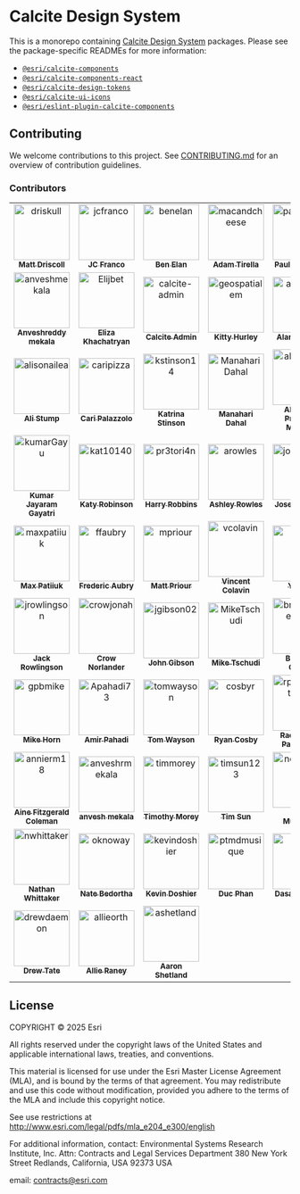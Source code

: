# Calcite Design System

This is a monorepo containing [Calcite Design System](https://developers.arcgis.com/calcite-design-system/) packages. Please see the package-specific READMEs for more information:

- [`@esri/calcite-components`](./packages/calcite-components/readme.md)
- [`@esri/calcite-components-react`](./packages/calcite-components-react/README.md)
- [`@esri/calcite-design-tokens`](./packages/calcite-design-tokens/README.md)
- [`@esri/calcite-ui-icons`](./packages/calcite-ui-icons/README.md)
- [`@esri/eslint-plugin-calcite-components`](./packages/eslint-plugin-calcite-components/README.md)

## Contributing

We welcome contributions to this project. See [CONTRIBUTING.md](./CONTRIBUTING.md) for an overview of contribution guidelines.

### Contributors

<!-- readme: contributors -start -->
<table>
	<tbody>
		<tr>
            <td align="center">
                <a href="https://github.com/driskull">
                    <img src="https://avatars.githubusercontent.com/u/1231455?v=4" width="100;" alt="driskull"/>
                    <br />
                    <sub><b>Matt Driscoll</b></sub>
                </a>
            </td>
            <td align="center">
                <a href="https://github.com/jcfranco">
                    <img src="https://avatars.githubusercontent.com/u/197440?v=4" width="100;" alt="jcfranco"/>
                    <br />
                    <sub><b>JC Franco</b></sub>
                </a>
            </td>
            <td align="center">
                <a href="https://github.com/benelan">
                    <img src="https://avatars.githubusercontent.com/u/10986395?v=4" width="100;" alt="benelan"/>
                    <br />
                    <sub><b>Ben Elan</b></sub>
                </a>
            </td>
            <td align="center">
                <a href="https://github.com/macandcheese">
                    <img src="https://avatars.githubusercontent.com/u/4733155?v=4" width="100;" alt="macandcheese"/>
                    <br />
                    <sub><b>Adam Tirella</b></sub>
                </a>
            </td>
            <td align="center">
                <a href="https://github.com/paulcpederson">
                    <img src="https://avatars.githubusercontent.com/u/1031758?v=4" width="100;" alt="paulcpederson"/>
                    <br />
                    <sub><b>Paul Pederson</b></sub>
                </a>
            </td>
            <td align="center">
                <a href="https://github.com/eriklharper">
                    <img src="https://avatars.githubusercontent.com/u/821864?v=4" width="100;" alt="eriklharper"/>
                    <br />
                    <sub><b>Erik Harper</b></sub>
                </a>
            </td>
		</tr>
		<tr>
            <td align="center">
                <a href="https://github.com/anveshmekala">
                    <img src="https://avatars.githubusercontent.com/u/88453586?v=4" width="100;" alt="anveshmekala"/>
                    <br />
                    <sub><b>Anveshreddy mekala</b></sub>
                </a>
            </td>
            <td align="center">
                <a href="https://github.com/Elijbet">
                    <img src="https://avatars.githubusercontent.com/u/19231036?v=4" width="100;" alt="Elijbet"/>
                    <br />
                    <sub><b>Eliza Khachatryan</b></sub>
                </a>
            </td>
            <td align="center">
                <a href="https://github.com/calcite-admin">
                    <img src="https://avatars.githubusercontent.com/u/107505127?v=4" width="100;" alt="calcite-admin"/>
                    <br />
                    <sub><b>Calcite Admin</b></sub>
                </a>
            </td>
            <td align="center">
                <a href="https://github.com/geospatialem">
                    <img src="https://avatars.githubusercontent.com/u/5023024?v=4" width="100;" alt="geospatialem"/>
                    <br />
                    <sub><b>Kitty Hurley</b></sub>
                </a>
            </td>
            <td align="center">
                <a href="https://github.com/asangma">
                    <img src="https://avatars.githubusercontent.com/u/12503298?v=4" width="100;" alt="asangma"/>
                    <br />
                    <sub><b>Alan Sangma</b></sub>
                </a>
            </td>
            <td align="center">
                <a href="https://github.com/patrickarlt">
                    <img src="https://avatars.githubusercontent.com/u/378557?v=4" width="100;" alt="patrickarlt"/>
                    <br />
                    <sub><b>Patrick Arlt</b></sub>
                </a>
            </td>
		</tr>
		<tr>
            <td align="center">
                <a href="https://github.com/alisonailea">
                    <img src="https://avatars.githubusercontent.com/u/3362490?v=4" width="100;" alt="alisonailea"/>
                    <br />
                    <sub><b>Ali Stump</b></sub>
                </a>
            </td>
            <td align="center">
                <a href="https://github.com/caripizza">
                    <img src="https://avatars.githubusercontent.com/u/42423180?v=4" width="100;" alt="caripizza"/>
                    <br />
                    <sub><b>Cari Palazzolo</b></sub>
                </a>
            </td>
            <td align="center">
                <a href="https://github.com/kstinson14">
                    <img src="https://avatars.githubusercontent.com/u/17748358?v=4" width="100;" alt="kstinson14"/>
                    <br />
                    <sub><b>Katrina Stinson</b></sub>
                </a>
            </td>
            <td align="center">
                <a href="https://github.com/ManahariDahal">
                    <img src="https://avatars.githubusercontent.com/u/23712621?v=4" width="100;" alt="ManahariDahal"/>
                    <br />
                    <sub><b>Manahari Dahal</b></sub>
                </a>
            </td>
            <td align="center">
                <a href="https://github.com/aPreciado88">
                    <img src="https://avatars.githubusercontent.com/u/165730205?v=4" width="100;" alt="aPreciado88"/>
                    <br />
                    <sub><b>Abraham Preciado Morales</b></sub>
                </a>
            </td>
            <td align="center">
                <a href="https://github.com/DitwanP">
                    <img src="https://avatars.githubusercontent.com/u/60022782?v=4" width="100;" alt="DitwanP"/>
                    <br />
                    <sub><b>Ditwan Price</b></sub>
                </a>
            </td>
		</tr>
		<tr>
            <td align="center">
                <a href="https://github.com/kumarGayu">
                    <img src="https://avatars.githubusercontent.com/u/9862218?v=4" width="100;" alt="kumarGayu"/>
                    <br />
                    <sub><b>Kumar Jayaram Gayatri</b></sub>
                </a>
            </td>
            <td align="center">
                <a href="https://github.com/kat10140">
                    <img src="https://avatars.githubusercontent.com/u/48069902?v=4" width="100;" alt="kat10140"/>
                    <br />
                    <sub><b>Katy Robinson</b></sub>
                </a>
            </td>
            <td align="center">
                <a href="https://github.com/pr3tori4n">
                    <img src="https://avatars.githubusercontent.com/u/12614215?v=4" width="100;" alt="pr3tori4n"/>
                    <br />
                    <sub><b>Harry Robbins</b></sub>
                </a>
            </td>
            <td align="center">
                <a href="https://github.com/arowles">
                    <img src="https://avatars.githubusercontent.com/u/157734991?v=4" width="100;" alt="arowles"/>
                    <br />
                    <sub><b>Ashley Rowles</b></sub>
                </a>
            </td>
            <td align="center">
                <a href="https://github.com/josercarcamo">
                    <img src="https://avatars.githubusercontent.com/u/138070439?v=4" width="100;" alt="josercarcamo"/>
                    <br />
                    <sub><b>Jose Carcamo</b></sub>
                </a>
            </td>
            <td align="center">
                <a href="https://github.com/justinhough">
                    <img src="https://avatars.githubusercontent.com/u/9469422?v=4" width="100;" alt="justinhough"/>
                    <br />
                    <sub><b>Justin Hough</b></sub>
                </a>
            </td>
		</tr>
		<tr>
            <td align="center">
                <a href="https://github.com/maxpatiiuk">
                    <img src="https://avatars.githubusercontent.com/u/40512816?v=4" width="100;" alt="maxpatiiuk"/>
                    <br />
                    <sub><b>Max Patiiuk</b></sub>
                </a>
            </td>
            <td align="center">
                <a href="https://github.com/ffaubry">
                    <img src="https://avatars.githubusercontent.com/u/3506166?v=4" width="100;" alt="ffaubry"/>
                    <br />
                    <sub><b>Frederic Aubry</b></sub>
                </a>
            </td>
            <td align="center">
                <a href="https://github.com/mpriour">
                    <img src="https://avatars.githubusercontent.com/u/142636?v=4" width="100;" alt="mpriour"/>
                    <br />
                    <sub><b>Matt Priour</b></sub>
                </a>
            </td>
            <td align="center">
                <a href="https://github.com/vcolavin">
                    <img src="https://avatars.githubusercontent.com/u/5898204?v=4" width="100;" alt="vcolavin"/>
                    <br />
                    <sub><b>Vincent Colavin</b></sub>
                </a>
            </td>
            <td align="center">
                <a href="https://github.com/y0n4">
                    <img src="https://avatars.githubusercontent.com/u/25360903?v=4" width="100;" alt="y0n4"/>
                    <br />
                    <sub><b>Yona N</b></sub>
                </a>
            </td>
            <td align="center">
                <a href="https://github.com/bpatterson88">
                    <img src="https://avatars.githubusercontent.com/u/15875886?v=4" width="100;" alt="bpatterson88"/>
                    <br />
                    <sub><b>Ben Patterson</b></sub>
                </a>
            </td>
		</tr>
		<tr>
            <td align="center">
                <a href="https://github.com/jrowlingson">
                    <img src="https://avatars.githubusercontent.com/u/3051781?v=4" width="100;" alt="jrowlingson"/>
                    <br />
                    <sub><b>Jack Rowlingson</b></sub>
                </a>
            </td>
            <td align="center">
                <a href="https://github.com/crowjonah">
                    <img src="https://avatars.githubusercontent.com/u/1634397?v=4" width="100;" alt="crowjonah"/>
                    <br />
                    <sub><b>Crow Norlander</b></sub>
                </a>
            </td>
            <td align="center">
                <a href="https://github.com/jgibson02">
                    <img src="https://avatars.githubusercontent.com/u/5069711?v=4" width="100;" alt="jgibson02"/>
                    <br />
                    <sub><b>John Gibson</b></sub>
                </a>
            </td>
            <td align="center">
                <a href="https://github.com/MikeTschudi">
                    <img src="https://avatars.githubusercontent.com/u/2125181?v=4" width="100;" alt="MikeTschudi"/>
                    <br />
                    <sub><b>Mike Tschudi</b></sub>
                </a>
            </td>
            <td align="center">
                <a href="https://github.com/brandentheintern">
                    <img src="https://avatars.githubusercontent.com/u/158607603?v=4" width="100;" alt="brandentheintern"/>
                    <br />
                    <sub><b>Branden Chong</b></sub>
                </a>
            </td>
            <td align="center">
                <a href="https://github.com/ethanbdev">
                    <img src="https://avatars.githubusercontent.com/u/52869490?v=4" width="100;" alt="ethanbdev"/>
                    <br />
                    <sub><b>Ethan Borgen</b></sub>
                </a>
            </td>
		</tr>
		<tr>
            <td align="center">
                <a href="https://github.com/gpbmike">
                    <img src="https://avatars.githubusercontent.com/u/8754?v=4" width="100;" alt="gpbmike"/>
                    <br />
                    <sub><b>Mike Horn</b></sub>
                </a>
            </td>
            <td align="center">
                <a href="https://github.com/Apahadi73">
                    <img src="https://avatars.githubusercontent.com/u/36856709?v=4" width="100;" alt="Apahadi73"/>
                    <br />
                    <sub><b>Amir Pahadi</b></sub>
                </a>
            </td>
            <td align="center">
                <a href="https://github.com/tomwayson">
                    <img src="https://avatars.githubusercontent.com/u/662944?v=4" width="100;" alt="tomwayson"/>
                    <br />
                    <sub><b>Tom Wayson</b></sub>
                </a>
            </td>
            <td align="center">
                <a href="https://github.com/cosbyr">
                    <img src="https://avatars.githubusercontent.com/u/11748268?v=4" width="100;" alt="cosbyr"/>
                    <br />
                    <sub><b>Ryan Cosby</b></sub>
                </a>
            </td>
            <td align="center">
                <a href="https://github.com/rpanichakit9541">
                    <img src="https://avatars.githubusercontent.com/u/44479773?v=4" width="100;" alt="rpanichakit9541"/>
                    <br />
                    <sub><b>Rachapong Panichakit</b></sub>
                </a>
            </td>
            <td align="center">
                <a href="https://github.com/alexabreu">
                    <img src="https://avatars.githubusercontent.com/u/91140?v=4" width="100;" alt="alexabreu"/>
                    <br />
                    <sub><b>Alex Abreu</b></sub>
                </a>
            </td>
		</tr>
		<tr>
            <td align="center">
                <a href="https://github.com/annierm18">
                    <img src="https://avatars.githubusercontent.com/u/25759835?v=4" width="100;" alt="annierm18"/>
                    <br />
                    <sub><b>Aine Fitzgerald Coleman</b></sub>
                </a>
            </td>
            <td align="center">
                <a href="https://github.com/anveshrmekala">
                    <img src="https://avatars.githubusercontent.com/u/107427943?v=4" width="100;" alt="anveshrmekala"/>
                    <br />
                    <sub><b>anvesh mekala</b></sub>
                </a>
            </td>
            <td align="center">
                <a href="https://github.com/timmorey">
                    <img src="https://avatars.githubusercontent.com/u/2340894?v=4" width="100;" alt="timmorey"/>
                    <br />
                    <sub><b>Timothy Morey</b></sub>
                </a>
            </td>
            <td align="center">
                <a href="https://github.com/timsun123">
                    <img src="https://avatars.githubusercontent.com/u/5298143?v=4" width="100;" alt="timsun123"/>
                    <br />
                    <sub><b>Tim Sun</b></sub>
                </a>
            </td>
            <td align="center">
                <a href="https://github.com/noahmulfinger">
                    <img src="https://avatars.githubusercontent.com/u/6539297?v=4" width="100;" alt="noahmulfinger"/>
                    <br />
                    <sub><b>Noah Mulfinger</b></sub>
                </a>
            </td>
            <td align="center">
                <a href="https://github.com/Ninkuk">
                    <img src="https://avatars.githubusercontent.com/u/20276256?v=4" width="100;" alt="Ninkuk"/>
                    <br />
                    <sub><b>Ninad Kulkarni</b></sub>
                </a>
            </td>
		</tr>
		<tr>
            <td align="center">
                <a href="https://github.com/nwhittaker">
                    <img src="https://avatars.githubusercontent.com/u/421496?v=4" width="100;" alt="nwhittaker"/>
                    <br />
                    <sub><b>Nathan Whittaker</b></sub>
                </a>
            </td>
            <td align="center">
                <a href="https://github.com/oknoway">
                    <img src="https://avatars.githubusercontent.com/u/354970?v=4" width="100;" alt="oknoway"/>
                    <br />
                    <sub><b>Nate Bedortha</b></sub>
                </a>
            </td>
            <td align="center">
                <a href="https://github.com/kevindoshier">
                    <img src="https://avatars.githubusercontent.com/u/11093161?v=4" width="100;" alt="kevindoshier"/>
                    <br />
                    <sub><b>Kevin Doshier</b></sub>
                </a>
            </td>
            <td align="center">
                <a href="https://github.com/ptmdmusique">
                    <img src="https://avatars.githubusercontent.com/u/37349324?v=4" width="100;" alt="ptmdmusique"/>
                    <br />
                    <sub><b>Duc Phan</b></sub>
                </a>
            </td>
            <td align="center">
                <a href="https://github.com/dasa">
                    <img src="https://avatars.githubusercontent.com/u/828058?v=4" width="100;" alt="dasa"/>
                    <br />
                    <sub><b>Dasa Paddock</b></sub>
                </a>
            </td>
            <td align="center">
                <a href="https://github.com/bsvensson">
                    <img src="https://avatars.githubusercontent.com/u/808357?v=4" width="100;" alt="bsvensson"/>
                    <br />
                    <sub><b>Bjorn Svensson</b></sub>
                </a>
            </td>
		</tr>
		<tr>
            <td align="center">
                <a href="https://github.com/drewdaemon">
                    <img src="https://avatars.githubusercontent.com/u/315764?v=4" width="100;" alt="drewdaemon"/>
                    <br />
                    <sub><b>Drew Tate</b></sub>
                </a>
            </td>
            <td align="center">
                <a href="https://github.com/allieorth">
                    <img src="https://avatars.githubusercontent.com/u/48034760?v=4" width="100;" alt="allieorth"/>
                    <br />
                    <sub><b>Allie Raney</b></sub>
                </a>
            </td>
            <td align="center">
                <a href="https://github.com/ashetland">
                    <img src="https://avatars.githubusercontent.com/u/108549080?v=4" width="100;" alt="ashetland"/>
                    <br />
                    <sub><b>Aaron Shetland</b></sub>
                </a>
            </td>
		</tr>
	<tbody>
</table>
<!-- readme: contributors -end -->

## License

COPYRIGHT © 2025 Esri

All rights reserved under the copyright laws of the United States and applicable international laws, treaties, and conventions.

This material is licensed for use under the Esri Master License Agreement (MLA), and is bound by the terms of that agreement. You may redistribute and use this code without modification, provided you adhere to the terms of the MLA and include this copyright notice.

See use restrictions at <http://www.esri.com/legal/pdfs/mla_e204_e300/english>

For additional information, contact: Environmental Systems Research Institute, Inc. Attn: Contracts and Legal Services Department 380 New York Street Redlands, California, USA 92373 USA

email: <contracts@esri.com>
